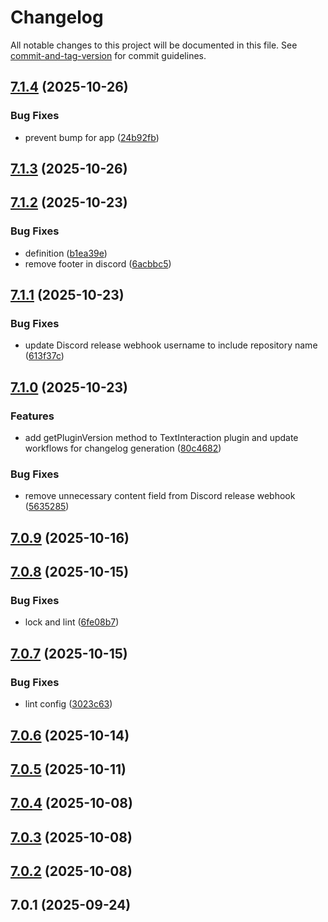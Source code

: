 # Changelog

All notable changes to this project will be documented in this file. See [commit-and-tag-version](https://github.com/absolute-version/commit-and-tag-version) for commit guidelines.

## [7.1.4](https://github.com/Cap-go/capacitor-textinteraction/compare/7.1.3...7.1.4) (2025-10-26)


### Bug Fixes

* prevent bump for app ([24b92fb](https://github.com/Cap-go/capacitor-textinteraction/commit/24b92fb512f62ea11669e6402511c8832212301e))

## [7.1.3](https://github.com/Cap-go/capacitor-textinteraction/compare/7.1.2...7.1.3) (2025-10-26)

## [7.1.2](https://github.com/Cap-go/capacitor-textinteraction/compare/7.1.1...7.1.2) (2025-10-23)


### Bug Fixes

* definition ([b1ea39e](https://github.com/Cap-go/capacitor-textinteraction/commit/b1ea39e45e1a4178ec9bf463dd44dec6ee924430))
* remove footer in discord ([6acbbc5](https://github.com/Cap-go/capacitor-textinteraction/commit/6acbbc5a007d63c57bd43d5388e0df12a3f0d874))

## [7.1.1](https://github.com/Cap-go/capacitor-textinteraction/compare/7.1.0...7.1.1) (2025-10-23)


### Bug Fixes

* update Discord release webhook username to include repository name ([613f37c](https://github.com/Cap-go/capacitor-textinteraction/commit/613f37c038559209aec332d360ccc6f172c3dce3))

## [7.1.0](https://github.com/Cap-go/capacitor-textinteraction/compare/7.0.9...7.1.0) (2025-10-23)


### Features

* add getPluginVersion method to TextInteraction plugin and update workflows for changelog generation ([80c4682](https://github.com/Cap-go/capacitor-textinteraction/commit/80c46827565c0cfd43518d5cac9a87a3dd6f9ed8))


### Bug Fixes

* remove unnecessary content field from Discord release webhook ([5635285](https://github.com/Cap-go/capacitor-textinteraction/commit/5635285c6990a8c058421af82b02fe7afa427cf7))

## [7.0.9](https://github.com/Cap-go/capacitor-textinteraction/compare/7.0.8...7.0.9) (2025-10-16)

## [7.0.8](https://github.com/Cap-go/capacitor-textinteraction/compare/7.0.7...7.0.8) (2025-10-15)


### Bug Fixes

* lock and lint ([6fe08b7](https://github.com/Cap-go/capacitor-textinteraction/commit/6fe08b7ef48fc4d512e1d705326d5c879515c403))

## [7.0.7](https://github.com/Cap-go/capacitor-textinteraction/compare/7.0.6...7.0.7) (2025-10-15)


### Bug Fixes

* lint config ([3023c63](https://github.com/Cap-go/capacitor-textinteraction/commit/3023c6395b621adda862ea6fa1bb8fa4f4fada65))

## [7.0.6](https://github.com/Cap-go/capacitor-textinteraction/compare/7.0.5...7.0.6) (2025-10-14)

## [7.0.5](https://github.com/Cap-go/capacitor-textinteraction/compare/7.0.4...7.0.5) (2025-10-11)

## [7.0.4](https://github.com/Cap-go/capacitor-textinteraction/compare/7.0.3...7.0.4) (2025-10-08)

## [7.0.3](https://github.com/Cap-go/capacitor-textinteraction/compare/7.0.2...7.0.3) (2025-10-08)

## [7.0.2](https://github.com/Cap-go/capacitor-textinteraction/compare/7.0.1...7.0.2) (2025-10-08)

## 7.0.1 (2025-09-24)
